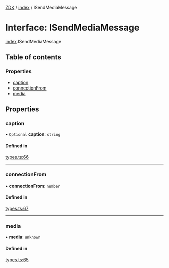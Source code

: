 [ZDK](../README.md) / [index](../modules/index.md) / ISendMediaMessage

# Interface: ISendMediaMessage

[index](../modules/index.md).ISendMediaMessage

## Table of contents

### Properties

- [caption](index.ISendMediaMessage.md#caption)
- [connectionFrom](index.ISendMediaMessage.md#connectionfrom)
- [media](index.ISendMediaMessage.md#media)

## Properties

### caption

• `Optional` **caption**: `string`

#### Defined in

[types.ts:66](https://github.com/innovtech-developers/zdk/blob/e93f80c6da43b38f329b603694abcf30af4f5a5d/src/types.ts#L66)

___

### connectionFrom

• **connectionFrom**: `number`

#### Defined in

[types.ts:67](https://github.com/innovtech-developers/zdk/blob/e93f80c6da43b38f329b603694abcf30af4f5a5d/src/types.ts#L67)

___

### media

• **media**: `unknown`

#### Defined in

[types.ts:65](https://github.com/innovtech-developers/zdk/blob/e93f80c6da43b38f329b603694abcf30af4f5a5d/src/types.ts#L65)
